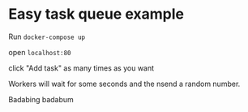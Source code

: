 # Easy task queue example

Run `docker-compose up`

open `localhost:80`

click "Add task" as many times as you want

Workers will wait for some seconds and the nsend a random number.

Badabing badabum
